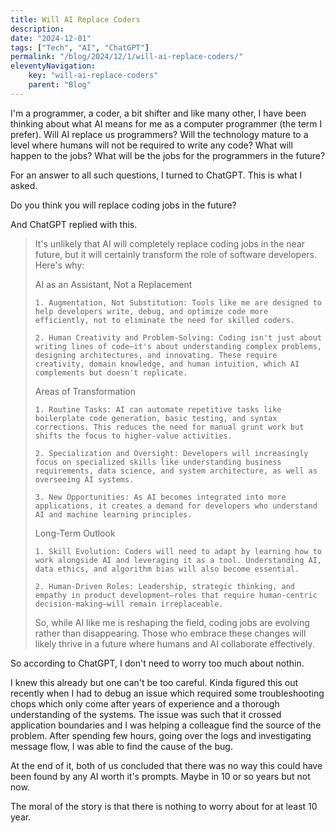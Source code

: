 ```yaml
---
title: Will AI Replace Coders
description:
date: "2024-12-01"
tags: ["Tech", "AI", "ChatGPT"]
permalink: "/blog/2024/12/1/will-ai-replace-coders/"
eleventyNavigation:
    key: "will-ai-replace-coders"
    parent: "Blog"
---
```


I'm a programmer, a coder, a bit shifter and like many other, I have been thinking about what AI means for me as a computer programmer (the term I prefer). Will AI replace us programmers? Will the technology mature to a level where humans will not be required to write any code? What will happen to the jobs? What will be the jobs for the programmers in the future?

For an answer to all such questions, I turned to ChatGPT. This is what I asked.

Do you think you will replace coding jobs in the future?

And ChatGPT replied with this.

<blockquote>
It's unlikely that AI will completely replace coding jobs in the near future, but it will certainly transform the role of software developers. Here's why:

AI as an Assistant, Not a Replacement

    1. Augmentation, Not Substitution: Tools like me are designed to help developers write, debug, and optimize code more efficiently, not to eliminate the need for skilled coders.

    2. Human Creativity and Problem-Solving: Coding isn't just about writing lines of code—it's about understanding complex problems, designing architectures, and innovating. These require creativity, domain knowledge, and human intuition, which AI complements but doesn't replicate.

Areas of Transformation

    1. Routine Tasks: AI can automate repetitive tasks like boilerplate code generation, basic testing, and syntax corrections. This reduces the need for manual grunt work but shifts the focus to higher-value activities.

    2. Specialization and Oversight: Developers will increasingly focus on specialized skills like understanding business requirements, data science, and system architecture, as well as overseeing AI systems.

    3. New Opportunities: As AI becomes integrated into more applications, it creates a demand for developers who understand AI and machine learning principles.

Long-Term Outlook

    1. Skill Evolution: Coders will need to adapt by learning how to work alongside AI and leveraging it as a tool. Understanding AI, data ethics, and algorithm bias will also become essential.

    2. Human-Driven Roles: Leadership, strategic thinking, and empathy in product development—roles that require human-centric decision-making—will remain irreplaceable.

So, while AI like me is reshaping the field, coding jobs are evolving rather than disappearing. Those who embrace these changes will likely thrive in a future where humans and AI collaborate effectively.
</blockquote>

So according to ChatGPT, I don't need to worry too much about nothin.

I knew this already but one can't be too careful. Kinda figured this out recently when I had to debug an issue which required some troubleshooting chops which only come after years of experience and a thorough understanding of the systems. The issue was such that it crossed application boundaries and I was helping a colleague find the source of the problem. After spending few hours, going over the logs and investigating message flow, I was able to find the cause of the bug.

At the end of it, both of us concluded that there was no way this could have been found by any AI worth it's prompts. Maybe in 10 or so years but not now.

The moral of the story is that there is nothing to worry about for at least 10 year.
